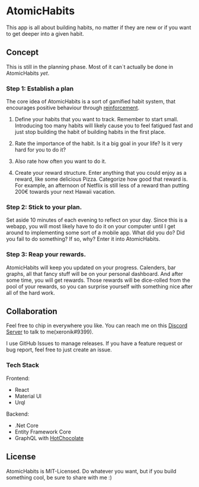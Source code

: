 # AtomicHabits

This app is all about building habits, no matter if they are new or if you want to get deeper into a given habit.

## Concept

This is still in the planning phase. Most of it can`t actually be done in AtomicHabits _yet_.

### Step 1: Establish a plan

The core idea of AtomicHabits is a sort of gamified habit system, that encourages positive behaviour through [reinforcement](https://en.wikipedia.org/wiki/Reinforcement). 

1. Define your habits that you want to track. Remember to start small. Introducing too many habits will likely cause you to feel fatigued fast and just stop building the habit of building habits in the first place.

2. Rate the importance of the habit. Is it a big goal in your life? Is it very hard for you to do it?
3. Also rate how often you want to do it.

4. Create your reward structure. Enter anything that you could enjoy as a reward, like some delicious Pizza. Categorize how good that reward is. For example, an afternoon of Netflix is still less of a reward than putting 200€ towards your next Hawaii vacation.

### Step 2: Stick to your plan.

Set aside 10 minutes of each evening to reflect on your day. Since this is a webapp, you will most likely have to do it on your computer until I get around to implementing some sort of a mobile app. What did you do? Did you fail to do something? If so, why? Enter it into AtomicHabits.

### Step 3: Reap your rewards.

AtomicHabits will keep you updated on your progress. Calenders, bar graphs, all that fancy stuff will be on your personal dashboard. And after some time, you will get rewards. Those rewards will be dice-rolled from the pool of your rewards, so you can surprise yourself with something nice after all of the hard work.

## Collaboration

Feel free to chip in everywhere you like. You can reach me on this [Discord Server](https://discord.gg/YNtN4T2) to talk to me(xeronik#9399).

I use GitHub Issues to manage releases. If you have a feature request or bug report, feel free to just create an issue.

### Tech Stack

Frontend:
 - React
 - Material UI
 - Urql

Backend:
 - .Net Core
 - Entity Framework Core
 - GraphQL with [HotChocolate](https://chillicream.com/docs/hotchocolate/v10/)

## License

AtomicHabits is MIT-Licensed. Do whatever you want, but if you build something cool, be sure to share with me :)